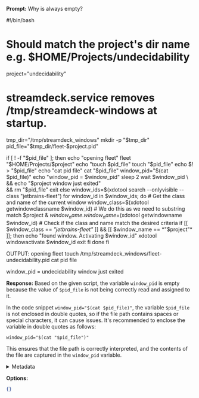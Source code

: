 **Prompt:**
Why is  always empty?

#!/bin/bash

# Should match the project's dir name e.g. $HOME/Projects/undecidability
project="undecidability"

# streamdeck.service removes /tmp/streamdeck-windows at startup.
tmp_dir="/tmp/streamdeck_windows"
mkdir -p "$tmp_dir"
pid_file="$tmp_dir/fleet-$project.pid"

if [ ! -f "$pid_file" ]; then
    echo "opening fleet"
    fleet "$HOME/Projects/$project"
    echo "touch $pid_file"
    touch "$pid_file"
    echo $! > "$pid_file"
    echo "cat pid file"
    cat "$pid_file"
    window_pid="$(cat $pid_file)"
    echo "window_pid = $window_pid"
    sleep 2
    wait $window_pid \
        && echo "$project window just exited" \
        && rm "$pid_file"
    exit
else
    window_ids=$(xdotool search --onlyvisible --class "jetbrains-fleet")
    for window_id in $window_ids; do
        # Get the class and name of the current window
        window_class=$(xdotool getwindowclassname $window_id)
        # We do this as we need to substring match $project & $window_name.
        window_name=$(xdotool getwindowname $window_id)
        # Check if the class and name match the desired criteria
        if [[ $window_class == *"jetbrains-fleet"* ]] && [[ $window_name == *"$project"* ]]; then
            echo "found window. Activating $window_id"
            xdotool windowactivate $window_id
            exit
        fi
    done
fi

OUTPUT:
opening fleet
touch /tmp/streamdeck_windows/fleet-undecidability.pid
cat pid file

window_pid = 
undecidability window just exited

**Response:**
Based on the given script, the variable `window_pid` is empty because the value of `$pid_file` is not being correctly read and assigned to it.

In the code snippet `window_pid="$(cat $pid_file)"`, the variable `$pid_file` is not enclosed in double quotes, so if the file path contains spaces or special characters, it can cause issues. It's recommended to enclose the variable in double quotes as follows:

```
window_pid="$(cat "$pid_file")"
```

This ensures that the file path is correctly interpreted, and the contents of the file are captured in the `window_pid` variable.

<details><summary>Metadata</summary>

- Duration: 14749 ms
- Datetime: 2023-10-17T15:07:15.283750
- Model: gpt-3.5-turbo-0613

</details>

**Options:**
```json
{}
```

